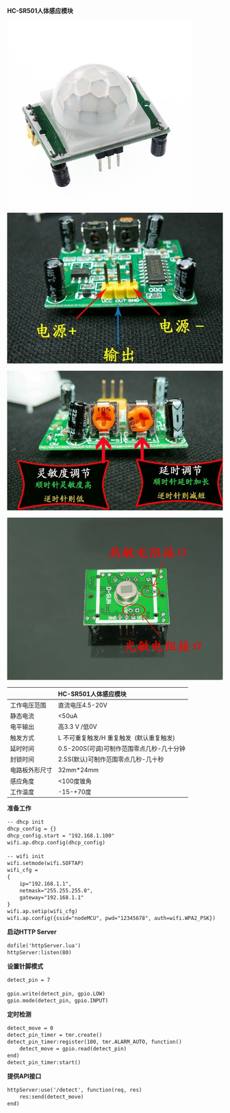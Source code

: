 **HC-SR501人体感应模块**

![HC-SR501](https://github.com/huanghyw/node-mcu-example/blob/master/resource/HC-SR501_01.jpg)

![HC-SR501](https://github.com/huanghyw/node-mcu-example/blob/master/resource/HC-SR501_02.jpg)

![HC-SR501](https://github.com/huanghyw/node-mcu-example/blob/master/resource/HC-SR501_03.jpg)

![HC-SR501](https://github.com/huanghyw/node-mcu-example/blob/master/resource/HC-SR501_04.jpg)

| | HC-SR501人体感应模块 |
|-|:-|
|工作电压范围 | 直流电压4.5-20V |
|静态电流 | <50uA |
|电平输出 | 高3.3 V /低0V |
|触发方式 | L 不可重复触发/H 重复触发  (默认重复触发) |
|延时时间 | 0.5-200S(可调)可制作范围零点几秒-几十分钟 |
|封锁时间 | 2.5S(默认)可制作范围零点几秒-几十秒 |
|电路板外形尺寸 | 32mm*24mm |
|感应角度 | <100度锥角 |
|工作温度 | -15-+70度 |

**准备工作**  

```
-- dhcp init
dhcp_config = {}
dhcp_config.start = "192.168.1.100"
wifi.ap.dhcp.config(dhcp_config)

-- wifi init
wifi.setmode(wifi.SOFTAP)
wifi_cfg =
{
    ip="192.168.1.1",
    netmask="255.255.255.0",
    gateway="192.168.1.1"
}
wifi.ap.setip(wifi_cfg)
wifi.ap.config({ssid="nodeMCU", pwd="12345678", auth=wifi.WPA2_PSK})
```

**启动HTTP Server**  
```
dofile('httpServer.lua')
httpServer:listen(80)
```

**设置针脚模式**
```
detect_pin = 7

gpio.write(detect_pin, gpio.LOW)
gpio.mode(detect_pin, gpio.INPUT)
```

**定时检测**
```
detect_move = 0
detect_pin_timer = tmr.create()
detect_pin_timer:register(100, tmr.ALARM_AUTO, function() 
    detect_move = gpio.read(detect_pin)
end)
detect_pin_timer:start()
```

**提供API接口**  
```
httpServer:use('/detect', function(req, res)
    res:send(detect_move)
end)
```
